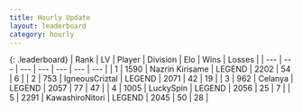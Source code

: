 ```yaml
---
title: Hourly Update
layout: leaderboard
category: hourly
---
```


{: .leaderboard}
| Rank | LV | Player | Division | Elo | Wins | Losses |
| --- | --- | --- | --- | --- | --- | --- |
| <span data-change="0">1</span> | 1590 | <span title="ID: 315148">Nazrin Kirisame</span> | LEGEND | <span data-change="0">2202</span> | <span data-change="0">54</span> | <span data-change="0">6</span> |
| <span data-change="0">2</span> | 753 | <span title="ID: 69018">IgneousCriztal</span> | LEGEND | <span data-change="0">2071</span> | <span data-change="0">42</span> | <span data-change="0">19</span> |
| <span data-change="1">3</span> | 962 | <span title="ID: 222362">Celanya</span> | LEGEND | <span data-change="11">2057</span> | <span data-change="2">77</span> | <span data-change="0">47</span> |
| <span data-change="-1">4</span> | 1005 | <span title="ID: 498412">LuckySpin</span> | LEGEND | <span data-change="0">2056</span> | <span data-change="0">25</span> | <span data-change="0">7</span> |
| <span data-change="0">5</span> | 2291 | <span title="ID: 164871">KawashiroNitori</span> | LEGEND | <span data-change="0">2045</span> | <span data-change="0">50</span> | <span data-change="0">28</span> |